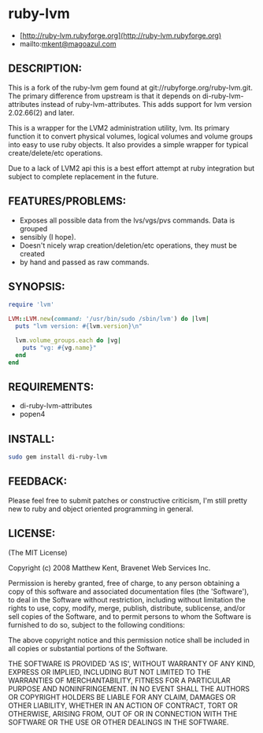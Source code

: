 # ruby-lvm
- [http://ruby-lvm.rubyforge.org](http://ruby-lvm.rubyforge.org)
- mailto:mkent@magoazul.com

## DESCRIPTION:
This is a fork of the ruby-lvm gem found at git://rubyforge.org/ruby-lvm.git. The primary difference from upstream is that it depends on di-ruby-lvm-attributes instead of ruby-lvm-attributes. This adds support for lvm version 2.02.66(2) and later.

This is a wrapper for the LVM2 administration utility, lvm. Its primary function it to convert physical volumes, logical volumes and volume groups into easy to use ruby objects. It also provides a simple wrapper for typical create/delete/etc operations.

Due to a lack of LVM2 api this is a best effort attempt at ruby integration but subject to complete replacement in the future.

## FEATURES/PROBLEMS:
- Exposes all possible data from the lvs/vgs/pvs commands. Data is grouped
- sensibly (I hope).
- Doesn't nicely wrap creation/deletion/etc operations, they must be created
- by hand and passed as raw commands.

## SYNOPSIS:

```ruby
require 'lvm'

LVM::LVM.new(command: '/usr/bin/sudo /sbin/lvm') do |lvm|
  puts "lvm version: #{lvm.version}\n"

  lvm.volume_groups.each do |vg|
    puts "vg: #{vg.name}"
  end
end
```

## REQUIREMENTS:
- di-ruby-lvm-attributes
- popen4

## INSTALL:

```bash
sudo gem install di-ruby-lvm
```

## FEEDBACK:
Please feel free to submit patches or constructive criticism, I'm still pretty new to ruby and object oriented programming in general.

## LICENSE:
(The MIT License)

Copyright (c) 2008 Matthew Kent, Bravenet Web Services Inc.

Permission is hereby granted, free of charge, to any person obtaining a copy of this software and associated documentation files (the 'Software'), to deal in the Software without restriction, including without limitation the rights to use, copy, modify, merge, publish, distribute, sublicense, and/or sell copies of the Software, and to permit persons to whom the Software is furnished to do so, subject to the following conditions:

The above copyright notice and this permission notice shall be included in all copies or substantial portions of the Software.

THE SOFTWARE IS PROVIDED 'AS IS', WITHOUT WARRANTY OF ANY KIND, EXPRESS OR IMPLIED, INCLUDING BUT NOT LIMITED TO THE WARRANTIES OF MERCHANTABILITY, FITNESS FOR A PARTICULAR PURPOSE AND NONINFRINGEMENT. IN NO EVENT SHALL THE AUTHORS OR COPYRIGHT HOLDERS BE LIABLE FOR ANY CLAIM, DAMAGES OR OTHER LIABILITY, WHETHER IN AN ACTION OF CONTRACT, TORT OR OTHERWISE, ARISING FROM, OUT OF OR IN CONNECTION WITH THE SOFTWARE OR THE USE OR OTHER DEALINGS IN THE SOFTWARE.
